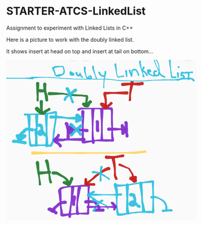 # STARTER-ATCS-LinkedList
Assignment to experiment with Linked Lists in C++

Here is a picture to work with the doubly linked list.

It shows insert at head on top and insert at tail on bottom...

![doubly linked list insertion](image.png)